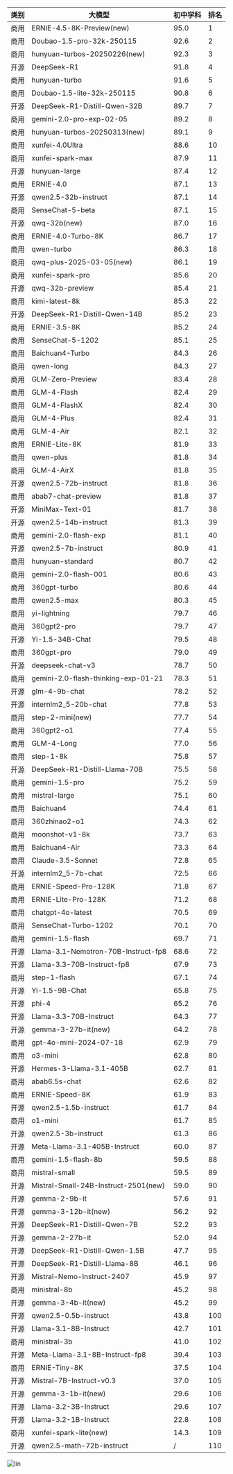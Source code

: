 
| 类别 | 大模型                         | 初中学科 | 排名 |
|-----|------------------------------|---------|----|
|商用|ERNIE-4.5-8K-Preview(new)|95.0|1|
|商用|Doubao-1.5-pro-32k-250115|92.6|2|
|商用|hunyuan-turbos-20250226(new)|92.3|3|
|开源|DeepSeek-R1|91.8|4|
|商用|hunyuan-turbo|91.6|5|
|商用|Doubao-1.5-lite-32k-250115|90.8|6|
|开源|DeepSeek-R1-Distill-Qwen-32B|89.7|7|
|商用|gemini-2.0-pro-exp-02-05|89.2|8|
|商用|hunyuan-turbos-20250313(new)|89.1|9|
|商用|xunfei-4.0Ultra|88.6|10|
|商用|xunfei-spark-max|87.9|11|
|开源|hunyuan-large|87.4|12|
|商用|ERNIE-4.0|87.1|13|
|开源|qwen2.5-32b-instruct|87.1|14|
|商用|SenseChat-5-beta|87.1|15|
|开源|qwq-32b(new)|87.0|16|
|商用|ERNIE-4.0-Turbo-8K|86.7|17|
|商用|qwen-turbo|86.3|18|
|商用|qwq-plus-2025-03-05(new)|86.1|19|
|商用|xunfei-spark-pro|85.6|20|
|开源|qwq-32b-preview|85.4|21|
|商用|kimi-latest-8k|85.3|22|
|开源|DeepSeek-R1-Distill-Qwen-14B|85.2|23|
|商用|ERNIE-3.5-8K|85.2|24|
|商用|SenseChat-5-1202|85.1|25|
|商用|Baichuan4-Turbo|84.3|26|
|商用|qwen-long|84.3|27|
|商用|GLM-Zero-Preview|83.4|28|
|商用|GLM-4-Flash|82.4|29|
|商用|GLM-4-FlashX|82.4|30|
|商用|GLM-4-Plus|82.4|31|
|商用|GLM-4-Air|82.1|32|
|商用|ERNIE-Lite-8K|81.9|33|
|商用|qwen-plus|81.8|34|
|商用|GLM-4-AirX|81.8|35|
|开源|qwen2.5-72b-instruct|81.8|36|
|商用|abab7-chat-preview|81.8|37|
|开源|MiniMax-Text-01|81.7|38|
|开源|qwen2.5-14b-instruct|81.3|39|
|商用|gemini-2.0-flash-exp|81.1|40|
|开源|qwen2.5-7b-instruct|80.9|41|
|商用|hunyuan-standard|80.7|42|
|商用|gemini-2.0-flash-001|80.6|43|
|商用|360gpt-turbo|80.6|44|
|商用|qwen2.5-max|80.3|45|
|商用|yi-lightning|79.7|46|
|商用|360gpt2-pro|79.7|47|
|开源|Yi-1.5-34B-Chat|79.5|48|
|商用|360gpt-pro|79.0|49|
|开源|deepseek-chat-v3|78.7|50|
|商用|gemini-2.0-flash-thinking-exp-01-21|78.3|51|
|开源|glm-4-9b-chat|78.2|52|
|开源|internlm2_5-20b-chat|77.8|53|
|商用|step-2-mini(new)|77.7|54|
|商用|360gpt2-o1|77.4|55|
|商用|GLM-4-Long|77.0|56|
|商用|step-1-8k|75.8|57|
|开源|DeepSeek-R1-Distill-Llama-70B|75.5|58|
|商用|gemini-1.5-pro|75.2|59|
|商用|mistral-large|75.1|60|
|商用|Baichuan4|74.4|61|
|商用|360zhinao2-o1|74.3|62|
|商用|moonshot-v1-8k|73.7|63|
|商用|Baichuan4-Air|73.3|64|
|商用|Claude-3.5-Sonnet|72.8|65|
|开源|internlm2_5-7b-chat|72.5|66|
|商用|ERNIE-Speed-Pro-128K|71.8|67|
|商用|ERNIE-Lite-Pro-128K|71.2|68|
|商用|chatgpt-4o-latest|70.5|69|
|商用|SenseChat-Turbo-1202|70.1|70|
|商用|gemini-1.5-flash|69.7|71|
|开源|Llama-3.1-Nemotron-70B-Instruct-fp8|68.6|72|
|开源|Llama-3.3-70B-Instruct-fp8|67.9|73|
|商用|step-1-flash|67.1|74|
|开源|Yi-1.5-9B-Chat|65.8|75|
|开源|phi-4|65.2|76|
|开源|Llama-3.3-70B-Instruct|64.3|77|
|开源|gemma-3-27b-it(new)|64.2|78|
|商用|gpt-4o-mini-2024-07-18|62.9|79|
|商用|o3-mini|62.8|80|
|开源|Hermes-3-Llama-3.1-405B|62.7|81|
|商用|abab6.5s-chat|62.6|82|
|商用|ERNIE-Speed-8K|61.9|83|
|开源|qwen2.5-1.5b-instruct|61.7|84|
|商用|o1-mini|61.7|85|
|开源|qwen2.5-3b-instruct|61.3|86|
|开源|Meta-Llama-3.1-405B-Instruct|60.0|87|
|商用|gemini-1.5-flash-8b|59.5|88|
|商用|mistral-small|59.5|89|
|开源|Mistral-Small-24B-Instruct-2501(new)|59.0|90|
|开源|gemma-2-9b-it|57.6|91|
|开源|gemma-3-12b-it(new)|56.2|92|
|开源|DeepSeek-R1-Distill-Qwen-7B|52.2|93|
|开源|gemma-2-27b-it|52.0|94|
|开源|DeepSeek-R1-Distill-Qwen-1.5B|47.7|95|
|开源|DeepSeek-R1-Distill-Llama-8B|46.1|96|
|开源|Mistral-Nemo-Instruct-2407|45.9|97|
|商用|ministral-8b|45.2|98|
|开源|gemma-3-4b-it(new)|45.2|99|
|开源|qwen2.5-0.5b-instruct|43.8|100|
|开源|Llama-3.1-8B-Instruct|42.7|101|
|商用|ministral-3b|41.0|102|
|开源|Meta-Llama-3.1-8B-Instruct-fp8|39.4|103|
|商用|ERNIE-Tiny-8K|37.5|104|
|开源|Mistral-7B-Instruct-v0.3|37.0|105|
|开源|gemma-3-1b-it(new)|29.6|106|
|开源|Llama-3.2-3B-Instruct|29.6|107|
|开源|Llama-3.2-1B-Instruct|22.8|108|
|商用|xunfei-spark-lite(new)|14.3|109|
|开源|qwen2.5-math-72b-instruct|/|110|


![lin](../pic/初中学科.png)
